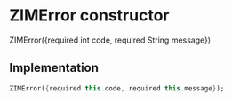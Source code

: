 


# ZIMError constructor







ZIMError({required int code, required String message})





## Implementation

```dart
ZIMError({required this.code, required this.message});
```







